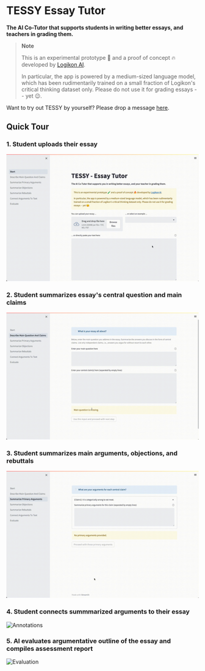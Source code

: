 # TESSY Essay Tutor

**The AI Co-Tutor that supports students in writing better essays, and teachers in grading them.**

> **Note**
> 
> This is an experimental prototype 🧪 and a proof of concept 🔥 developed by [Logikon AI](http://logikon.ai).
>  
> In particular, the app is powered by a medium-sized language model,
which has been rudimentarily trained on a small fraction of Logikon's critical thinking dataset only.
Please do not use it for grading essays -- yet 😉.

Want to try out TESSY by yourself? Please drop a message [here](https://forms.gle/eJfuVqcdnzt4NRWi6).

## Quick Tour

### 1. Student uploads their essay

![Upload Essay](media/upload.gif) 

### 2. Student summarizes essay's central question and main claims

![Summarize Claims](media/claims.gif) 

### 3. Student summarizes main arguments, objections, and rebuttals

![Summarize Arguments](media/arguments.gif) 

### 4. Student connects summmarized arguments to their essay

![Annotations](media/annotation.gif) 

### 5. AI evaluates argumentative outline of the essay and compiles assessment report

![Evaluation](media/evaluation.gif) 








